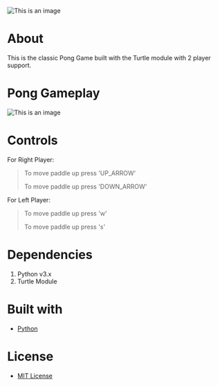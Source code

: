 ![This is an image](https://seeklogo.com/images/P/pong-logo-9B33AA1261-seeklogo.com.png)

# About
This is the classic Pong Game built with the Turtle module with 2 player support.

# Pong Gameplay
![This is an image](https://user-images.githubusercontent.com/37813839/116418349-702ff180-a812-11eb-8ca6-1898b7917604.gif)

# Controls
For Right Player:
>To move paddle up press 'UP_ARROW' 
> 
>To move paddle up press 'DOWN_ARROW'

For Left Player:
>To move paddle up press 'w'
> 
>To move paddle up press 's'

# Dependencies
1. Python v3.x
2. Turtle Module

# Built with
- [Python](https://www.python.org/)

# License
- [MIT License](https://github.com/Solyyy/Pong-Game/blob/master/LICENSE.txt)

